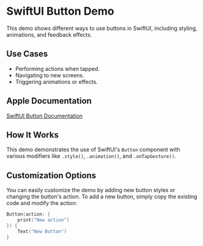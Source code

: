 # SwiftUI Button Demo

This demo shows different ways to use buttons in SwiftUI, including styling, animations, and feedback effects.

## Use Cases
- Performing actions when tapped.
- Navigating to new screens.
- Triggering animations or effects.

## Apple Documentation
[SwiftUI Button Documentation](https://developer.apple.com/documentation/swiftui/button)

## How It Works
This demo demonstrates the use of SwiftUI's `Button` component with various modifiers like `.style()`, `.animation()`, and `.onTapGesture()`.

## Customization Options
You can easily customize the demo by adding new button styles or changing the button's action. To add a new button, simply copy the existing code and modify the action:

```swift
Button(action: {
    print("New action")
}) {
    Text("New Button")
}
```
